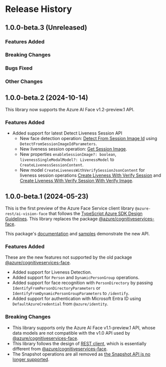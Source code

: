 # Release History

## 1.0.0-beta.3 (Unreleased)

### Features Added

### Breaking Changes

### Bugs Fixed

### Other Changes

## 1.0.0-beta.2 (2024-10-14)

This library now supports the Azure AI Face v1.2-preview.1 API.

### Features Added

- Added support for latest Detect Liveness Session API
  - New face detection operation: [Detect From Session Image Id](https://learn.microsoft.com/rest/api/face/face-detection-operations/detect-from-session-image-id?view=rest-face-v1.2-preview.1) using `DetectFromSessionImageIdParameters`.
  - New liveness session operation: [Get Session Image](https://learn.microsoft.com/rest/api/face/liveness-session-operations/get-session-image?view=rest-face-v1.2-preview.1).
  - New properties `enableSessionImage?: boolean`, `livenessSingleModalModel?: LivenessModel` to `CreateLivenessSessionContent`.
  - New model `CreateLivenessWithVerifySessionJsonContent` for liveness session operations [Create Liveness With Verify Session](https://learn.microsoft.com/rest/api/face/liveness-session-operations/create-liveness-with-verify-session?view=rest-face-v1.2-preview.1) and [Create Liveness With Verify Session With Verify Image](https://learn.microsoft.com/rest/api/face/liveness-session-operations/create-liveness-with-verify-session-with-verify-image?view=rest-face-v1.2-preview.1).

## 1.0.0-beta.1 (2024-05-23)

This is the first preview of the Azure Face Service client library `@azure-rest/ai-vision-face` that follows the [TypeScript Azure SDK Design Guidelines](https://azure.github.io/azure-sdk/typescript_introduction.html).
This library replaces the package [@azure/cognitiveservices-face](https://www.npmjs.com/package/@azure/cognitiveservices-face).

This package's [documentation](https://github.com/Azure/azure-sdk-for-js/tree/main/sdk/face/ai-vision-face-rest/README.md) and [samples](https://github.com/Azure/azure-sdk-for-js/tree/main/sdk/face/ai-vision-face-rest/samples) demonstrate the new API.

### Features Added

These are the new features not supported by the old package [@azure/cognitiveservices-face](https://www.npmjs.com/package/@azure/cognitiveservices-face).

- Added support for Liveness Detection.
- Added support for `Person` and `DynamicPersonGroup` operations.
- Added support for face recognition with `PersonDirectory` by passing `IdentifyFromPersonDirectoryParameters` or `IdentifyFromDynamicPersonGroupParameters` to `/identify`.
- Added support for authentication with Microsoft Entra ID using `DefaultAzureCredential` from `@azure/identity`.

### Breaking Changes

- This library supports only the Azure AI Face v1.1-preview.1 API, whose data models are not compatible with the v1.0 API used by [@azure/cognitiveservices-face](https://www.npmjs.com/package/@azure/cognitiveservices-face).
- This library follows the design of [REST client](https://devblogs.microsoft.com/azure-sdk/azure-rest-libraries-for-javascript/), which is essentially different from [@azure/cognitiveservices-face](https://www.npmjs.com/package/@azure/cognitiveservices-face).
- The Snapshot operations are all removed as [the Snapshot API is no longer supported](https://azure.microsoft.com/updates/facelimitedaccess/).
